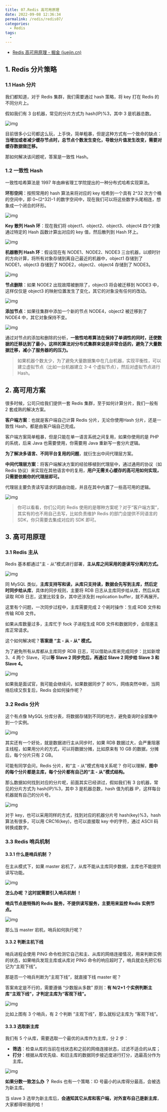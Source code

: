 ```yaml
---
title: 07.Redis 高可用原理
date: 2022-09-08 12:36:34
permalink: /redis/redis07/
categories: 
  - Redis
tags: 
  - 
---
```


- [Redis 高可用原理 - 掘金 (juejin.cn)](https://juejin.cn/post/7115001649189355556)

## 1. Redis 分片策略

### 1.1 Hash 分片

我们都知道，对于 Redis 集群，我们需要通过 hash 策略，将 key 打在 Redis 的不同分片上。

假如我们有 3 台机器，常见的分片方式为 hash(IP)%3，其中 3 是机器总数。

![img](https://p3-juejin.byteimg.com/tos-cn-i-k3u1fbpfcp/5a20099fd68147e382b0435d1e07fc4c~tplv-k3u1fbpfcp-zoom-in-crop-mark:3024:0:0:0.awebp)

目前很多小公司都这么玩，上手快，简单粗暴，但是这种方式有一个致命的缺点：**当增加或者减少缓存节点时，总节点个数发生变化，导致分片值发生改变，需要对缓存数据做迁移。**

那如何解决该问题呢，答案是一致性 Hash。

### 1.2 一致性 Hash

一致性哈希算法是 1997 年由麻省理工学院提出的一种分布式哈希实现算法。

**环形空间**：按照常用的 hash 算法来将对应的 key 哈希到一个具有 2^32 次方个桶的空间中，即 0~(2^32)-1 的数字空间中，现在我们可以将这些数字头尾相连，想象成一个闭合的环形。

![img](https://p3-juejin.byteimg.com/tos-cn-i-k3u1fbpfcp/f69b5a26489941d9b8a21933b9c4e6f2~tplv-k3u1fbpfcp-zoom-in-crop-mark:3024:0:0:0.awebp)

**Key 散列 Hash 环**：现在我们将 object1、object2、object3、object4 四个对象通过特定的 Hash 函数计算出对应的 key 值，然后散列到 Hash 环上。

![img](https://p3-juejin.byteimg.com/tos-cn-i-k3u1fbpfcp/b2352662f78345089c5fc3281a198f39~tplv-k3u1fbpfcp-zoom-in-crop-mark:3024:0:0:0.awebp)

**机器散列 Hash 环**：假设现在有 NODE1、NODE2、NODE3 三台机器，以顺时针的方向计算，将所有对象存储到离自己最近的机器中，object1 存储到了 NODE1，object3 存储到了 NODE2，object2、object4 存储到了 NODE3。

![img](https://p3-juejin.byteimg.com/tos-cn-i-k3u1fbpfcp/871273cfa2794e9fbe189cd3a743ce07~tplv-k3u1fbpfcp-zoom-in-crop-mark:3024:0:0:0.awebp)

**节点删除**：如果 NODE2 出现故障被删除了，object3 将会被迁移到 NODE3 中，这样仅仅是 object3 的映射位置发生了变化，其它的对象没有任何的改动。

![img](https://p3-juejin.byteimg.com/tos-cn-i-k3u1fbpfcp/46430186a6b54974bc17ebc17fdbda19~tplv-k3u1fbpfcp-zoom-in-crop-mark:3024:0:0:0.awebp)

**添加节点**：如果往集群中添加一个新的节点 NODE4，object2 被迁移到了 NODE4 中，其它对象保持不变。

![img](https://p3-juejin.byteimg.com/tos-cn-i-k3u1fbpfcp/b61394a6ab504bab9180be41d9573359~tplv-k3u1fbpfcp-zoom-in-crop-mark:3024:0:0:0.awebp)

通过对节点的添加和删除的分析，**一致性哈希算法在保持了单调性的同时，还使数据的迁移达到了最小，这样的算法对分布式集群来说是非常合适的，避免了大量数据迁移，减小了服务器的的压力。**

> 如果机器个数太少，为了避免大量数据集中在几台机器，实现平衡性，可以建立虚拟节点（比如一台机器建立 3-4 个虚拟节点），然后对虚拟节点进行 Hash。

## 2. 高可用方案

很多时候，公司只给我们提供一套 Redis 集群，至于如何计算分片，我们一般有 2 套成熟的解决方案。

**客户端方案**：也就是客户端自己计算 Redis 分片，无论你使用Hash 分片，还是一致性 Hash，都是由客户端自己完成。

客户端方案简单粗暴，但是只能在单一语言系统之间复用，如果你使用的是 PHP 的系统，后来 Java 也需要使用，你需要用 Java 重新写一套分片逻辑。

**为了解决多语言、不同平台复用的问题**，就衍生出中间代理层方案。

**中间代理层方案**：将客户端解决方案的经验移植到代理层中，通过通用的协议（如 Redis 协议）来实现在其他语言中的复用，**用户无需关心缓存的高可用如何实现，只需要依赖你的代理层即可。**

代理层主要负责读写请求的路由功能，并且在其中内置了一些高可用的逻辑。

![img](https://p3-juejin.byteimg.com/tos-cn-i-k3u1fbpfcp/9f2d55539ee8499c84f087bb2e81b2e5~tplv-k3u1fbpfcp-zoom-in-crop-mark:3024:0:0:0.awebp)

> 你可以看看，你们公司的 Redis 使用的是哪种方案呢？对于“客户端方案”，其实有的也不用自己去写，比如负责维护 Redis 的部门会提供不同语言的 SDK，你只需要去集成对应的 SDK 即可。

## 3. 高可用原理

### 3.1 Redis 主从

Redis 基本都通过“主 - 从”模式进行部署，**主从库之间采用的是读写分离的方式。**

![img](https://p3-juejin.byteimg.com/tos-cn-i-k3u1fbpfcp/6ea4c01f1a0f4c429822b229ae4406ce~tplv-k3u1fbpfcp-zoom-in-crop-mark:3024:0:0:0.awebp)

同 MySQL 类似，**主库支持写和读，从库只支持读，数据会先写到主库，然后定时同步给从库**，具体的同步规则，主要将 RDB 日志从主库同步给从库，然后从库读取 RDB 日志，这里比较复杂，其中还涉及到 replication buffer，就不再展开。

这里有个问题，一次同步过程中，主库需要完成 2 个耗时操作：生成 RDB 文件和传输 RDB 文件。

如果从库数量过多，主库忙于 fock 子进程生成 RDB 文件和数据同步，会阻塞主库正常请求。

这个如何解决呢？**答案是 “主 - 从 - 从” 模式。**

为了避免所有从库都从主库同步 RDB 日志，可以借助从库来完成同步：比如新增 3、4 两个 Slave，可以**等 Slave 2 同步完后，再通过 Slave 2 同步给 Slave 3 和 Slave 4。**

![img](https://p3-juejin.byteimg.com/tos-cn-i-k3u1fbpfcp/cbbec431a7044b5e9e755cca0c01efb3~tplv-k3u1fbpfcp-zoom-in-crop-mark:3024:0:0:0.awebp)

如果我是面试官，我可能会继续问，如果数据同步了 80%，网络突然中断，当网络后续又恢复后，Redis 会如何操作呢？

### 3.2 Redis 分片

这个有点像 MySQL 分库分表，将数据存储到不同的地方，避免查询时全部集中到一个实例。

![img](https://p3-juejin.byteimg.com/tos-cn-i-k3u1fbpfcp/b53eef5ad1be4891be1b9234b04884e6~tplv-k3u1fbpfcp-zoom-in-crop-mark:3024:0:0:0.awebp)

其实还有一个好处，就是数据进行主从同步时，如果 RDB 数据过大，会严重阻塞主线程，如果用分片的方式，可以将数据分摊，比如原来有 10 GB 的数据，分摊后，每个分片只有 2 GB。

可能有同学会问，Redis 分片，和“主 - 从”模式有啥关系呢？ 你可以理解，**图中的每个分片都是主库，每个分片都有自己的“主 - 从”模式结构。**

那么数据如何找到对应的分片呢，前面其实已经讲过，假如我们有 3 台机器，常见的分片方式为 hash(IP)%3，其中 3 是机器总数，hash 值为机器 IP，这样每台机器就有自己的分片号。

![img](https://p3-juejin.byteimg.com/tos-cn-i-k3u1fbpfcp/aeff2ec3535e420194ed097ef9fe2769~tplv-k3u1fbpfcp-zoom-in-crop-mark:3024:0:0:0.awebp)

对于 key，也可以采用同样的方式，找到对应的机器分片号 hash(key)%3，hash 算法有很多，可以用 CRC16(key)，也可以直接取 key 中的字符，通过 ASCII 码转换成数字。

### 3.3 Redis 哨兵机制

#### 3.3.1 什么是哨兵机制 ？

在主从模式下，如果 master 宕机了，从库不能从主库同步数据，主库也不能提供读写功能。

![img](https://p3-juejin.byteimg.com/tos-cn-i-k3u1fbpfcp/ade7f9b0b2614f479a90d1a0b2a87cd8~tplv-k3u1fbpfcp-zoom-in-crop-mark:3024:0:0:0.awebp)

**怎么办呢 ？这时就需要引入哨兵机制 ！**

**哨兵节点是特殊的 Redis 服务，不提供读写服务，主要用来监控 Redis 实例节点。**

![img](https://p3-juejin.byteimg.com/tos-cn-i-k3u1fbpfcp/88c50da77815436e863262a6adb48dd6~tplv-k3u1fbpfcp-zoom-in-crop-mark:3024:0:0:0.awebp)

那么当 master 宕机，哨兵如何执行呢？

#### 3.3.2 判断主机下线

哨兵进程会使用 PING 命令检测它自己和主、从库的网络连接情况，用来判断实例的状态，如果哨兵发现主库或从库对 PING 命令的响应超时了，哨兵就会先把它标记为“主观下线”。

那是否一个哨兵判断为“主观下线”，就直接下线 master 呢？

答案肯定是不行的，需要遵循 “少数服从多数” 原则：**有 N/2+1 个实例判断主库“主观下线”，才判定主库为“客观下线”。**

![img](https://p3-juejin.byteimg.com/tos-cn-i-k3u1fbpfcp/0c4e15288071488d85d400dd9e3ecd07~tplv-k3u1fbpfcp-zoom-in-crop-mark:3024:0:0:0.awebp)

比如上图有 3 个哨兵，有 2 个判断 “主观下线”，那么就标记主库为 “客观下线”。

#### 3.3.3 选取新主库

我们有 5 个从库，需要选取一个最优的从库作为主库，分 2 步：

- **筛选**：检查从库的当前在线状态和之前的网络连接状态，过滤不适合的从库；
- **打分**：根据从库优先级、和旧主库的数据同步接近度进行打分，选最高分作为主库。

![img](https://p3-juejin.byteimg.com/tos-cn-i-k3u1fbpfcp/01ab280071234e6385359f224c528bb1~tplv-k3u1fbpfcp-zoom-in-crop-mark:3024:0:0:0.awebp)

**如果分数一致怎么办 ？** Redis 也有一个策略：ID 号最小的从库得分最高，会被选为新主库。

当 slave 3 选举为新主库后，**会通知其它从库和客户端，对外宣布自己是新主库**，大家都得听我的哈！